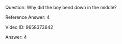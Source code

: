 Question: Why did the boy bend down in the middle?

Reference Answer: 4

Video ID: 9658373642

Answer: 4

